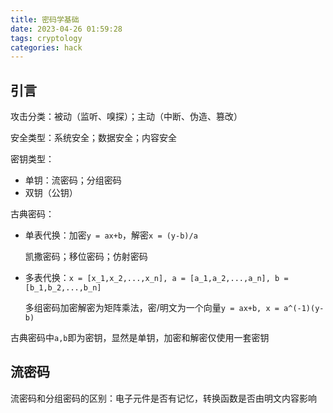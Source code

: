 ```yaml
---
title: 密码学基础
date: 2023-04-26 01:59:28
tags: cryptology
categories: hack
---
```


## 引言

攻击分类：被动（监听、嗅探）；主动（中断、伪造、篡改）

安全类型：系统安全；数据安全；内容安全

密钥类型：

- 单钥：流密码；分组密码
- 双钥（公钥）

古典密码：

- 单表代换：加密`y = ax+b`，解密`x = (y-b)/a`

  凯撒密码；移位密码；仿射密码

- 多表代换：`x = [x_1,x_2,...,x_n], a = [a_1,a_2,...,a_n], b = [b_1,b_2,...,b_n]`

  多组密码加密解密为矩阵乘法，密/明文为一个向量`y = ax+b, x = a^(-1)(y-b)`

古典密码中`a,b`即为密钥，显然是单钥，加密和解密仅使用一套密钥

## 流密码

流密码和分组密码的区别：电子元件是否有记忆，转换函数是否由明文内容影响
